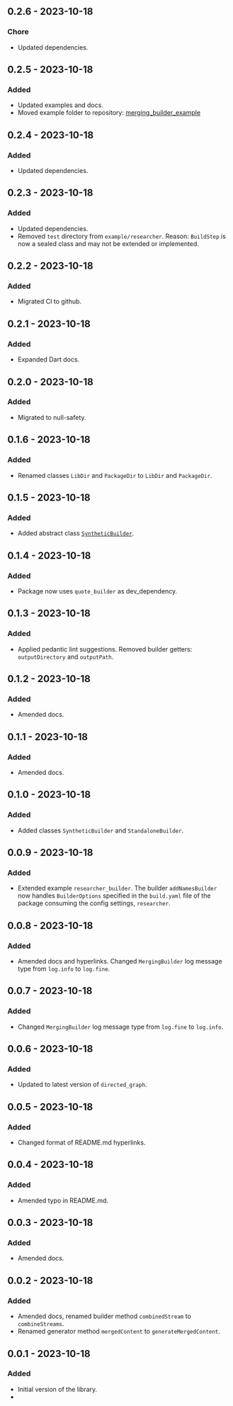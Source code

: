 ## 0.2.6 - 2023-10-18
### Chore
- Updated dependencies.

## 0.2.5 - 2023-10-18
### Added
- Updated examples and docs.
- Moved example folder to repository: [merging_builder_example](https://github.com/simphotonics/merging_builder_example)

## 0.2.4 - 2023-10-18
### Added
- Updated dependencies.

## 0.2.3 - 2023-10-18
### Added
- Updated dependencies.
- Removed `test` directory from `example/researcher`.
  Reason: `BuildStep` is now a sealed class and may not be extended or implemented.

## 0.2.2 - 2023-10-18
### Added
- Migrated CI to github.

## 0.2.1 - 2023-10-18
### Added
- Expanded Dart docs.

## 0.2.0 - 2023-10-18
### Added
- Migrated to null-safety.

## 0.1.6 - 2023-10-18
### Added
- Renamed classes `LibDir` and `PackageDir` to `LibDir` and `PackageDir`.

## 0.1.5 - 2023-10-18
### Added
- Added abstract class [`SyntheticBuilder`][SyntheticBuilder].

## 0.1.4 - 2023-10-18
### Added
- Package now uses `quote_builder` as dev_dependency.

## 0.1.3 - 2023-10-18
### Added
- Applied pedantic lint suggestions. Removed builder getters: `outputDirectory` and `outputPath`.

## 0.1.2 - 2023-10-18
### Added
- Amended docs.

## 0.1.1 - 2023-10-18
### Added
- Amended docs.

## 0.1.0 - 2023-10-18
### Added
- Added classes `SyntheticBuilder` and `StandaloneBuilder`.

## 0.0.9 - 2023-10-18
### Added
- Extended example `researcher_builder`. The builder `addNamesBuilder` now handles `BuilderOptions` specified in the `build.yaml` file of the package consuming the config settings, `researcher`.

## 0.0.8 - 2023-10-18
### Added
- Amended docs and hyperlinks. Changed `MergingBuilder` log message type from `log.info` to `log.fine`.

## 0.0.7 - 2023-10-18
### Added
- Changed `MergingBuilder` log message type from `log.fine` to `log.info`.


## 0.0.6 - 2023-10-18
### Added
- Updated to latest version of `directed_graph`.

## 0.0.5 - 2023-10-18
### Added
- Changed format of README.md hyperlinks.

## 0.0.4 - 2023-10-18
### Added
- Amended typo in README.md.

## 0.0.3 - 2023-10-18
### Added
- Amended docs.

## 0.0.2 - 2023-10-18
### Added
- Amended docs, renamed builder method `combinedStream` to `combineStreams`.
- Renamed generator method `mergedContent` to `generateMergedContent`.

## 0.0.1 - 2023-10-18
### Added
- Initial version of the library.
- [SyntheticBuilder]: https://pub.dev/documentation/merging_builder/latest/merging_builder/SyntheticBuilder-class.html